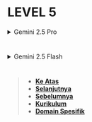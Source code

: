 # LEVEL 5

<details>
<summary>Gemini 2.5 Pro</summary>

</details>

#

<details>
<summary>Gemini 2.5 Flash</summary>

# **LEVEL 5: UTF-8 & UNICODE HANDLING (LUA 5.3+)**

Pada level ini, kita akan membahas bagaimana Lua menangani karakter Unicode dan pengkodean UTF-8. Sejak Lua 5.3, ada peningkatan dukungan bawaan untuk UTF-8, menjadikannya topik penting bagi siapa pun yang bekerja dengan teks yang bukan hanya ASCII.

### **5.1 Memahami UTF-8 dan Unicode**

Sebelum kita menyelam ke dalam fungsi, penting untuk memahami konsep dasar di balik UTF-8 dan Unicode.

- **Unicode: Character set dan code points**

  - **Unicode**: Sebuah standar internasional yang bertujuan untuk mengkodekan, mewakili, dan menangani teks dari semua sistem penulisan di dunia. Ini adalah _character set_ universal.
  - **Character Set**: Sebuah koleksi karakter, seperti huruf, angka, simbol, dan emoji. ASCII adalah _character set_ kecil yang hanya mencakup karakter Inggris dasar. Unicode adalah _character set_ yang jauh lebih besar dan inklusif.
  - **Code Point**: Setiap karakter dalam Unicode diberi nomor unik, yang disebut _code point_. Code point biasanya direpresentasikan dalam format heksadesimal dengan awalan `U+`, misalnya `U+0041` untuk 'A', `U+00E1` untuk 'á', atau `U+1F600` untuk emoji wajah tersenyum (😀).
  - **Contoh**:

    - Karakter 'A' (Latin Capital Letter A) memiliki code point `U+0041`.
    - Karakter 'é' (Latin Small Letter E with Acute) memiliki code point `U+00E9`.
    - Karakter '你好' (Ni hao) terdiri dari dua karakter: '你' (U+4F60) dan '好' (U+597D).

  - **Penting**: Unicode adalah _daftar karakter_ dan _nomor uniknya_. Ini bukan tentang bagaimana karakter-karakter tersebut disimpan dalam memori atau ditransmisikan. Di sinilah _encoding_ berperan.

  - **Sumber Terverifikasi**: Unicode Consortium (Official Website), Wikipedia: Unicode.

- **UTF-8: Variable-width encoding untuk Unicode**

  - **UTF-8 (Unicode Transformation Format - 8-bit)**: Ini adalah **encoding** (skema pengkodean) yang paling umum dan fleksibel untuk Unicode. Ini adalah encoding _variable-width_, yang berarti karakter yang berbeda dapat menggunakan jumlah byte yang berbeda.
  - **Bagaimana Cara Kerjanya**:
    - Karakter ASCII (U+0000 hingga U+007F) dikodekan menggunakan **1 byte**. Ini berarti teks ASCII lama adalah UTF-8 yang valid, membuat UTF-8 _backward compatible_ dengan ASCII.
    - Karakter Unicode lainnya dikodekan menggunakan **2, 3, atau 4 byte**.
      - Karakter umum Latin yang diperpanjang (misalnya huruf beraksen) seringkali 2 byte.
      - Karakter CJK (Cina, Jepang, Korea) umumnya 3 byte.
      - Emoji dan karakter jarang lainnya seringkali 4 byte.
  - **Keuntungan UTF-8**:
    - **Efisiensi Ruang**: Karakter yang paling umum (ASCII) hanya membutuhkan 1 byte, menghemat ruang dibandingkan encoding _fixed-width_ (misalnya UTF-32).
    - **Kompatibilitas ASCII**: Memudahkan transisi dari sistem berbasis ASCII.
    - **Fleksibilitas**: Dapat merepresentasikan semua karakter Unicode.
  - **Implikasi untuk String di Lua**: Karena UTF-8 menggunakan _variable-width_, satu "karakter" dalam arti visual atau logis (satu _code point_ Unicode) mungkin terdiri dari beberapa byte. Ini berarti bahwa:

    - `string.len()` (operator `#`) mengembalikan **jumlah byte**, bukan jumlah karakter Unicode.
    - `string.sub()` bekerja pada **posisi byte**, bukan posisi karakter Unicode.
    - `string.find()` dan pola lainnya bekerja pada **byte**, bukan pada _code points_ Unicode. Ini bisa menjadi masalah jika pola Anda ingin mencocokkan karakter logis, bukan urutan byte.

  - **Sumber Terverifikasi**: UTF-8.com, Wikipedia: UTF-8.

- **Masalah dengan penanganan string non-ASCII di Lua sebelum 5.3 (byte-based)**

  Sebelum Lua 5.3, pustaka string standar Lua sepenuhnya **byte-agnostic**. Ini berarti semua fungsi string (seperti `string.len`, `string.sub`, `string.find`, `string.upper`, dll.) memperlakukan string sebagai urutan byte. Mereka tidak memiliki pemahaman tentang _encoding_ karakter seperti UTF-8.

  - **Contoh Masalah**:

    - **Panjang String**: `string.len("你好")` akan mengembalikan `6` (karena '你' adalah 3 byte dan '好' adalah 3 byte dalam UTF-8), bukan `2` (jumlah karakter logis).
    - **Substring**: `string.sub("你好", 1, 3)` akan mengembalikan '你', tetapi `string.sub("你好", 4, 6)` akan mengembalikan '好'. Jika Anda mencoba `string.sub("你好", 1, 4)`, itu akan menghasilkan karakter yang rusak karena Anda memotong di tengah byte-sequence karakter kedua.
    - **Uppercase/Lowercase**: `string.upper("你好")` akan mengembalikan "你好" juga, karena tidak ada pemetaan uppercase untuk karakter CJK. Bahkan untuk karakter Latin beraksen, `string.upper("é")` akan mengembalikan "é" karena fungsi ini hanya bekerja untuk rentang ASCII.
    - **Pattern Matching**: Pola seperti `%a` atau `%l` hanya cocok dengan karakter ASCII. Mereka tidak akan cocok dengan 'é' atau 'ñ'.
    - **Iterasi**: Mengiterasi string menggunakan `for i = 1, #s do char = s:sub(i,i) ... end` akan mengiterasi byte, bukan karakter Unicode.

  - **Implikasi**: Untuk bekerja dengan teks multibahasa sebelum Lua 5.3, Anda harus menggunakan pustaka eksternal (misalnya `utf8` module yang populer di luar core Lua) atau menulis logika penanganan byte Anda sendiri, yang rumit dan rentan kesalahan.

  - **Sumber Terverifikasi**: Lua 5.2 Reference Manual (tidak ada `utf8` table), berbagai diskusi komunitas Lua sebelum 5.3.

### **5.2 `utf8` Library (Lua 5.3+)**

Dengan diperkenalkannya Lua 5.3, Lua menambahkan pustaka `utf8` standar. Pustaka ini menyediakan fungsi-fungsi yang sadar Unicode dan UTF-8, memungkinkan Anda untuk bekerja dengan karakter logis, bukan hanya byte.

- **`utf8.len()`: Character count, not byte count**

  - **Tujuan**: Mengembalikan jumlah karakter Unicode (code points) dalam sebuah string UTF-8 yang valid, bukan jumlah byte.
  - **Sintaks Dasar**: `utf8.len(s [, i [, j]])`
    - `s`: String yang akan dihitung panjangnya.
    - `i` (opsional): Indeks byte awal (default 1).
    - `j` (opsional): Indeks byte akhir (default `#s`).
  - **Return Values**:
    - Jika string adalah UTF-8 valid: Jumlah karakter Unicode.
    - Jika string tidak valid UTF-8: Mengembalikan `nil` diikuti oleh posisi byte pertama yang tidak valid.
  - **Contoh Kode**:

    ```lua
    local s1 = "Hello"
    local s2 = "你好世界" -- Ni Hao Shi Jie (Hello World dalam Mandarin)
    local s3 = "éxample" -- 'é' adalah karakter 2 byte
    local s4 = "😀" -- Emoji, biasanya 4 byte
    local s5 = "Invalid \xC3\x28 String" -- Byte sequence tidak valid untuk UTF-8

    print("String:", s1, "Bytes:", #s1, "Chars (utf8.len):", utf8.len(s1))
    -- Output: String: Hello Bytes: 5 Chars (utf8.len): 5

    print("String:", s2, "Bytes:", #s2, "Chars (utf8.len):", utf8.len(s2))
    -- Output: String: 你好世界 Bytes: 12 Chars (utf8.len): 4 (3 byte per karakter)

    print("String:", s3, "Bytes:", #s3, "Chars (utf8.len):", utf8.len(s3))
    -- Output: String: éxample Bytes: 8 Chars (utf8.len): 7 (e adalah 2 byte, xample adalah 6 byte)

    print("String:", s4, "Bytes:", #s4, "Chars (utf8.len):", utf8.len(s4))
    -- Output: String: 😀 Bytes: 4 Chars (utf8.len): 1

    local len, pos_error = utf8.len(s5)
    print("String:", s5, "Bytes:", #s5, "Chars (utf8.len):", len, "Error at:", pos_error)
    -- Output: String: Invalid �( String Bytes: 19 Chars (utf8.len): nil Error at: 9
    ```

  - **Sumber Terverifikasi**: Lua 5.4 Reference Manual Section 6.7 (UTF8 Library).

- **`utf8.char()`: Convert code points to UTF-8 string**

  - **Tujuan**: Membuat string UTF-8 dari satu atau lebih _code points_ Unicode numerik.
  - **Sintaks Dasar**: `utf8.char(c1 [, c2 ...])`
    - `c1, c2, ...`: Satu atau lebih _code points_ Unicode (angka).
  - **Contoh Kode**:

    ```lua
    print(utf8.char(0x41)) -- U+0041 (A)
    -- Output: A

    print(utf8.char(0x00E9)) -- U+00E9 (é)
    -- Output: é

    print(utf8.char(0x4F60, 0x597D)) -- U+4F60 (你), U+597D (好)
    -- Output: 你好

    print(utf8.char(0x1F600)) -- U+1F600 (😀)
    -- Output: 😀
    ```

  - **Sumber Terverifikasi**: Lua 5.4 Reference Manual Section 6.7.

- **`utf8.codes()`: Iterator for code points**

  - **Tujuan**: Mengembalikan sebuah _iterator_ yang dapat digunakan dalam loop `for` untuk mengulang setiap _code point_ Unicode dalam sebuah string UTF-8. Ini adalah cara yang benar untuk mengiterasi karakter di Lua 5.3+.
  - **Sintaks Dasar**: `utf8.codes(s)`
    - `s`: String UTF-8.
  - **Return Values**:
    - Fungsi _iterator_ yang mengembalikan `(byte_position, code_point)` untuk setiap karakter.
  - **Contoh Kode**:

    ```lua
    local kalimat = "Lua adalah ❤️"

    print("Iterasi karakter:")
    for byte_pos, cp in utf8.codes(kalimat) do
        print("Posisi byte:", byte_pos, "Code Point:", cp, "Char:", utf8.char(cp))
    end
    -- Output:
    -- Posisi byte: 1 Code Point: 76 Char: L
    -- Posisi byte: 2 Code Point: 117 Char: u
    -- Posisi byte: 3 Code Point: 97 Char: a
    -- Posisi byte: 4 Code Point: 32 Char:
    -- Posisi byte: 5 Code Point: 97 Char: a
    -- Posisi byte: 6 Code Point: 100 Char: d
    -- Posisi byte: 7 Code Point: 97 Char: a
    -- Posisi byte: 8 Code Point: 108 Char: l
    -- Posisi byte: 9 Code Point: 97 Char: a
    -- Posisi byte: 10 Code Point: 104 Char: h
    -- Posisi byte: 11 Code Point: 32 Char:
    -- Posisi byte: 12 Code Point: 2764 Char: ❤️ (Ini mungkin akan tercetak sebagai 1 karakter dalam konsol yang mendukung Unicode)
    ```

  - **Sumber Terverifikasi**: Lua 5.4 Reference Manual Section 6.7.

- **`utf8.offset()`: Byte offset for character index**

  - **Tujuan**: Mengembalikan posisi byte dari karakter Unicode ke-`n` dalam sebuah string, memungkinkan Anda untuk melakukan operasi seperti `string.sub` pada batasan karakter yang benar.
  - **Sintaks Dasar**: `utf8.offset(s, n [, i])`
    - `s`: String UTF-8.
    - `n`: Indeks karakter Unicode yang diinginkan (bukan indeks byte).
    - `i` (opsional): Posisi byte awal pencarian (default 1).
  - **Return Values**:
    - Posisi byte dari karakter ke-`n`.
    - `nil` jika `n` di luar batas string atau jika string tidak valid UTF-8.
  - **Contoh Kode**:

    ```lua
    local teks_unicode = "你好世界" -- 4 karakter, 12 byte

    -- Dapatkan posisi byte karakter ke-3 ('世')
    local pos_char3 = utf8.offset(teks_unicode, 3)
    print("Posisi byte karakter ke-3:", pos_char3)
    -- Output: Posisi byte karakter ke-3: 7 (karena char 1 (你) = 3 byte, char 2 (好) = 3 byte, jadi char 3 mulai dari byte 7)

    -- Dapatkan substring dari karakter ke-2 hingga ke-3
    local start_byte = utf8.offset(teks_unicode, 2)
    local end_byte = utf8.offset(teks_unicode, 4) -- Posisi byte setelah karakter ke-3, atau awal karakter ke-4
    if start_byte and end_byte then
        -- string.sub membutuhkan (start_byte, end_byte-1) untuk substring karakter tunggal,
        -- atau (start_byte, utf8.offset(s, n+1)-1) untuk n karakter.
        -- Cara paling aman: ambil seluruh string dari start_byte hingga end_byte berikutnya, atau gunakan iterasi

        -- Untuk mengambil satu karakter (char ke-2: '好')
        print("Karakter ke-2:", string.sub(teks_unicode, start_byte, utf8.offset(teks_unicode, 3)-1))
        -- Output: Karakter ke-2: 好

        -- Untuk mengambil dari karakter ke-2 hingga ke-3 ('好世')
        -- Cek dulu utf8.offset(teks_unicode, 4) ada atau tidak
        local end_of_third_char = utf8.offset(teks_unicode, 4)
        if end_of_third_char then
            print("Karakter ke-2 hingga ke-3:", string.sub(teks_unicode, start_byte, end_of_third_char - 1))
        else
            -- Jika karakter ke-4 tidak ada (misal ambil sampai akhir string)
            print("Karakter ke-2 hingga ke-3:", string.sub(teks_unicode, start_byte))
        end
        -- Output: Karakter ke-2 hingga ke-3: 好世
    end
    ```

  - **Penting**: `utf8.offset()` adalah jembatan antara indeks karakter logis dan indeks byte yang digunakan oleh `string.sub()`. Ini memungkinkan Anda untuk memotong atau mengambil bagian string berdasarkan karakter Unicode yang benar.

  - **Sumber Terverifikasi**: Lua 5.4 Reference Manual Section 6.7.

- **`utf8.charpattern` and `utf8.codepoint()`**

  - **`utf8.charpattern`**:

    - **Tujuan**: Ini bukan fungsi, melainkan sebuah **string pola** yang disimpan dalam pustaka `utf8`. Pola ini cocok dengan **satu karakter UTF-8 yang valid**.
    - **Kapan Digunakan**: Anda bisa menggunakan pola ini dengan `string.gmatch()` atau `string.find()` untuk mengiterasi atau mencari karakter UTF-8 dalam string.
    - **Contoh Kode**:

      ```lua
      local kalimat = "Hello, 你好! 😀"

      print("Menggunakan utf8.charpattern:")
      for char_utf8 in string.gmatch(kalimat, utf8.charpattern) do
          print(char_utf8)
      end
      -- Output: (setiap karakter akan dicetak pada baris baru, termasuk spasi, koma, dan emoji)
      -- H
      -- e
      -- l
      -- l
      -- o
      -- ,
      --
      -- 你
      -- 好
      -- !
      --
      -- 😀
      ```

      - **Penjelasan**: `string.gmatch(kalimat, utf8.charpattern)` akan menemukan setiap urutan byte yang valid yang membentuk satu karakter UTF-8 dalam `kalimat`. Ini adalah cara yang bagus untuk "memotong" string per karakter Unicode.

  - **`utf8.codepoint()`**:

    - **Tujuan**: Mengembalikan _code point_ numerik dari satu atau lebih karakter UTF-8 pada posisi byte tertentu.
    - **Sintaks Dasar**: `utf8.codepoint(s [, i [, j]])`
      - `s`: String UTF-8.
      - `i` (opsional): Posisi byte awal (default 1).
      - `j` (opsional): Posisi byte akhir (default `i`).
    - **Return Values**:
      - Satu atau lebih _code point_ numerik.
      - `nil` jika string tidak valid UTF-8 pada posisi tersebut.
    - **Contoh Kode**:

      ```lua
      local my_string = "Aé你"

      -- Dapatkan code point karakter pertama ('A')
      print(utf8.codepoint(my_string, 1))
      -- Output: 65 (0x41)

      -- Dapatkan code point karakter kedua ('é')
      print(utf8.codepoint(my_string, utf8.offset(my_string, 2)))
      -- Output: 233 (0x00E9)

      -- Dapatkan code point dari rentang byte (misal, dari karakter ke-1 sampai ke-3)
      -- Menggunakan iterasi utf8.codes lebih disarankan untuk ini
      print("All code points:")
      for byte_pos, cp in utf8.codes(my_string) do
          print(cp)
      end
      -- Output:
      -- 65
      -- 233
      -- 20320
      ```

      - **Penjelasan**: `utf8.codepoint(my_string, 1)` mengambil _code point_ dari karakter yang dimulai pada byte 1. `utf8.codepoint(my_string, utf8.offset(my_string, 2))` terlebih dahulu menemukan posisi byte awal karakter kedua menggunakan `utf8.offset()`, lalu mengambil _code point_ dari posisi tersebut.

  - **Sumber Terverifikasi**: Lua 5.4 Reference Manual Section 6.7.

### **5.3 Best Practices for UTF-8 in Lua**

- **Always assume UTF-8 for new projects**

  - Di dunia modern, terutama di web atau aplikasi lintas platform, UTF-8 adalah standar _de facto_. Selalu berasumsi bahwa input Anda akan berupa UTF-8 dan output Anda harus berupa UTF-8.
  - Ini akan mencegah banyak masalah karakter yang rusak (mojibake) di kemudian hari.

- **Use `utf8` library for character-based operations**

  - Setiap kali Anda perlu melakukan operasi yang berkaitan dengan "karakter logis" (misalnya, menghitung jumlah karakter, memotong string berdasarkan karakter, mengiterasi per karakter, atau mengkonversi kasus untuk non-ASCII), selalu gunakan fungsi-fungsi dari pustaka `utf8`.
  - **Jangan** mengandalkan `string.len()`, `string.sub()`, atau pola `string` standar untuk karakter non-ASCII jika Anda ingin perilaku berbasis karakter.

- **Avoid mixing byte-based and character-based logic carelessly**

  - Berhati-hatilah saat mencampur operasi `string` bawaan (byte-based) dengan fungsi `utf8` (character-based).
  - Contoh: Jika Anda mengambil indeks byte dari `utf8.offset()` dan kemudian mencoba menggunakan `string.find()` dengan pola yang tidak _aware_ Unicode, Anda mungkin mendapatkan hasil yang tidak terduga.
  - Pastikan Anda memahami apakah Anda bekerja dengan indeks byte atau indeks karakter dalam setiap langkah.

- **Consider external libraries for advanced Unicode features (e.g., normalization, collation)**

  - Pustaka `utf8` standar di Lua 5.3+ menyediakan fungsionalitas dasar yang sangat baik untuk penanganan UTF-8.
  - Namun, ada fitur Unicode yang lebih canggih yang tidak disediakan oleh pustaka standar, seperti:
    - **Unicode Normalization**: Mengubah representasi karakter menjadi bentuk kanonik (misalnya, 'é' bisa dikodekan sebagai satu karakter atau sebagai 'e' diikuti karakter aksen).
    - **Collation (Sorting)**: Mengurutkan string berdasarkan aturan lokal Unicode (misalnya, di beberapa bahasa 'ä' datang setelah 'a', di bahasa lain setelah 'z').
    - **Word/Sentence Breaking**: Menentukan batasan kata atau kalimat yang benar dalam teks multibahasa.
    - **Case Conversion Beyond ASCII**: Mengkonversi kasus untuk karakter di luar rentang ASCII (misalnya, huruf kapital untuk 'ß' atau 'İ').
  - Untuk fitur-fitur ini, Anda kemungkinan besar perlu mencari pustaka pihak ketiga yang dioptimalkan untuk Lua, seperti `luautf8` (yang juga menyediakan beberapa fitur yang hilang dari `utf8` bawaan di Lua 5.3) atau solusi yang lebih komprehensif yang dibangun di atas ICU (International Components for Unicode).

---

Ini adalah akhir dari pembahasan **LEVEL 5: UTF-8 & UNICODE HANDLING**. Anda sekarang harus memiliki pemahaman yang solid tentang tantangan yang ditimbulkan oleh teks multibahasa, bagaimana UTF-8 bekerja, dan bagaimana memanfaatkan pustaka `utf8` di Lua 5.3+ untuk menangani karakter Unicode dengan benar. Dengan demikian kita dapat membangun aplikasi Lua yang lebih siap secara global. Bagian berikutnya, kita akan masuk ke **LEVEL 6: ADVANCED TOPICS & LPEG**. Ini adalah tingkat yang lebih lanjut yang akan membahas pustaka `lpeg` yang sangat kuat, sebuah pustaka _parsing expression grammar_ untuk Lua.

</details>

#

> - **[Ke Atas](#)**
> - **[Selanjutnya][selanjutnya]**
> - **[Sebelumnya][sebelumnya]**
> - **[Kurikulum][kurikulum]**
> - **[Domain Spesifik][domain]**

[domain]: ../../../../../../README.md
[kurikulum]: ../../../../README.md
[sebelumnya]: ../bagian-4/README.md
[selanjutnya]: ../bagian-6/README.md

<!----------------------------------------------------->

[0]: ../README.md
[1]: ../
[2]: ../
[3]: ../
[4]: ../
[5]: ../
[6]: ../
[7]: ../
[8]: ../
[9]: ../
[10]: ../
[11]: ../
[12]: ../
[13]: ../
[14]: ../
[15]: ../
[16]: ../
[17]: ../
[18]: ../
